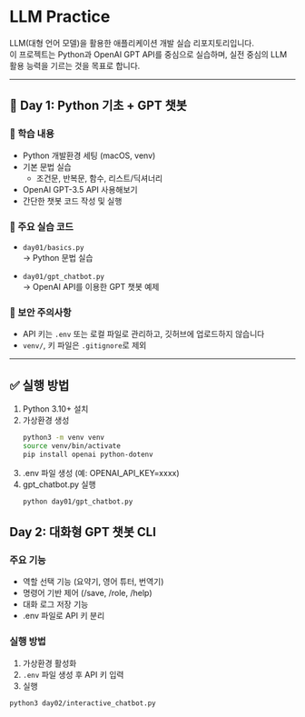 # LLM Practice

LLM(대형 언어 모델)을 활용한 애플리케이션 개발 실습 리포지토리입니다.  
이 프로젝트는 Python과 OpenAI GPT API를 중심으로 실습하며, 실전 중심의 LLM 활용 능력을 기르는 것을 목표로 합니다.

---

## 📅 Day 1: Python 기초 + GPT 챗봇

### 🔧 학습 내용

- Python 개발환경 세팅 (macOS, venv)
- 기본 문법 실습
  - 조건문, 반복문, 함수, 리스트/딕셔너리
- OpenAI GPT-3.5 API 사용해보기
- 간단한 챗봇 코드 작성 및 실행

### 🧪 주요 실습 코드

- `day01/basics.py`  
  → Python 문법 실습

- `day01/gpt_chatbot.py`  
  → OpenAI API를 이용한 GPT 챗봇 예제

### 🔐 보안 주의사항
- API 키는 `.env` 또는 로컬 파일로 관리하고, 깃허브에 업로드하지 않습니다
- `venv/`, 키 파일은 `.gitignore`로 제외

---

## ✅ 실행 방법

1. Python 3.10+ 설치
2. 가상환경 생성
   ```bash
   python3 -m venv venv
   source venv/bin/activate
   pip install openai python-dotenv
3. .env 파일 생성 (예: OPENAI_API_KEY=xxxx)
4. gpt_chatbot.py 실행
   ```bash
   python day01/gpt_chatbot.py

## Day 2: 대화형 GPT 챗봇 CLI

### 주요 기능

- 역할 선택 기능 (요약기, 영어 튜터, 번역기)
- 명령어 기반 제어 (/save, /role, /help)
- 대화 로그 저장 기능
- .env 파일로 API 키 분리

### 실행 방법

1. 가상환경 활성화
2. `.env` 파일 생성 후 API 키 입력
3. 실행
```bash
python3 day02/interactive_chatbot.py

